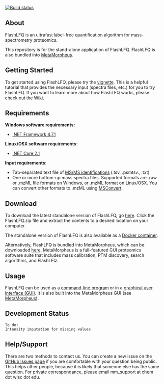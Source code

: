 [![Build status](https://ci.appveyor.com/api/projects/status/5mue0eiapbb6gk0u?svg=true)](https://ci.appveyor.com/project/robertmillikin/flashlfq)

## About
FlashLFQ is an ultrafast label-free quantification algorithm for mass-spectrometry proteomics. 

This repository is for the stand-alone application of FlashLFQ. FlashLFQ is also bundled into [MetaMorpheus](https://github.com/smith-chem-wisc/MetaMorpheus).

## Getting Started
To get started using FlashLFQ, please try the [vignette](https://github.com/smith-chem-wisc/FlashLFQ/wiki/Vignettes). This is a helpful tutorial that provides the necessary input (spectra files, etc.) for you to try FlashLFQ. If you want to learn more about how FlashLFQ works, please check out the [Wiki](https://github.com/smith-chem-wisc/FlashLFQ/wiki).

## Requirements

**Windows software requirements:**
- [.NET Framework 4.7.1](https://dotnet.microsoft.com/download/dotnet-framework)

**Linux/OSX software requirements:**
- [.NET Core 2.1](https://dotnet.microsoft.com/download)

**Input requirements:**
- Tab-separated text file of [MS/MS identifications](https://github.com/smith-chem-wisc/FlashLFQ/wiki/Identification-Input-Formats) (.tsv, .psmtsv., .txt)
- One or more bottom-up mass spectra files. Supported formats are .raw or .mzML file formats on Windows, or .mzML format on Linux/OSX. You can convert other formats to .mzML using [MSConvert](https://github.com/smith-chem-wisc/FlashLFQ/wiki/Converting-spectral-data-files-with-MSConvert).

## Download
To download the latest standalone version of FlashLFQ, go [here](https://github.com/smith-chem-wisc/FlashLFQ/releases/latest). Click the FlashLFQ.zip file and extract the contents to a desired location on your computer.

The standalone version of FlashLFQ is also available as a [Docker container](https://github.com/smith-chem-wisc/FlashLFQ/wiki/Docker-Image).

Alternatively, FlashLFQ is bundled into MetaMorpheus, which can be downloaded [here](https://github.com/smith-chem-wisc/MetaMorpheus). MetaMorpheus is a full-featured GUI proteomics software suite that includes mass calibration, PTM discovery, search algorithms, and FlashLFQ.

## Usage
FlashLFQ can be used as a [command-line program](https://github.com/smith-chem-wisc/FlashLFQ/wiki/Using-the-Command-Line) or in a [graphical user interface (GUI)](https://github.com/smith-chem-wisc/FlashLFQ/wiki/Using-the-Graphical-User-Interface-(GUI)). It is also built into the MetaMorpheus GUI (see [MetaMorpheus](https://github.com/smith-chem-wisc/MetaMorpheus)).

## Development Status
    To do: 
    Intensity imputation for missing values
    
## Help/Support
There are two methods to contact us. You can create a new issue on the [GitHub Issues page](https://github.com/smith-chem-wisc/FlashLFQ/issues) if you are comfortable with your question being public. This helps other people, because it is likely that someone else has the same question. For private correspondance, please email mm_support at chem dot wisc dot edu.

